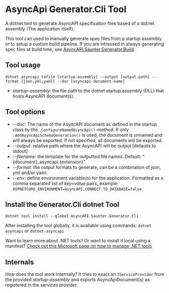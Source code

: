 # AsyncApi Generator.Cli Tool
A dotnet tool to generate AsyncAPI specification files based of a dotnet assembly (The application itself).

This tool can used to manually generate spec files from a startup assembly or to setup a custom build pipeline.
If you are intressed in always generating spec files at build time, see [AsyncAPI.Saunter.Generator.Build](https://www.nuget.org/packages/AsyncAPI.Saunter.Generator.Build). 

## Tool usage
```
dotnet asyncapi tofile [startup-assembly] --output [output-path] --format [json,yml,yaml] --doc [asyncapi-document-name]
```
- _startup-assembly_: the file path to the dotnet startup assembly (DLL) that hosts AsyncAPI document(s).

## Tool options
- _--doc_: The name of the AsyncAPI document as defined in the startup class by the ```.ConfigureNamedAsyncApi()```-method. If only ```.AddAsyncApiSchemaGeneration()``` is used, the document is unnamed and will always be exported. If not specified, all documents will be exported.  
- _--output_: relative path where the AsyncAPI will be output [defaults to stdout]  
- _--filename_: the template for the outputted file names. Default: "{document}_asyncapi.{extension}"  
- _--format_: the output formats to generate, can be a combination of json, yml and/or yaml.
- _--env_: define environment variable(s) for the application. Formatted as a comma separated list of _key=value_ pairs, example: ```ASPNETCORE_ENVIRONMENT=AsyncAPI,CONNECT_TO_DATABASE=false```.  

## Install the Generator.Cli dotnet Tool
```
dotnet tool install --global AsyncAPI.Saunter.Generator.Cli
```
After installing the tool globally, it is available using commands: ```dotnet asyncapi``` or ```dotnet-asyncapi```

Want to learn more about .NET tools? Or want to install it local using a manifest?
[Check out this Microsoft page on how to manage .NET tools](https://learn.microsoft.com/en-us/dotnet/core/tools/global-tools)

## Internals
How does the tool work internally? It tries to exact an ```IServiceProvider``` from the provided _startup-assembly_ and exports AsyncApiDocument(s) as registered in the services provider.
